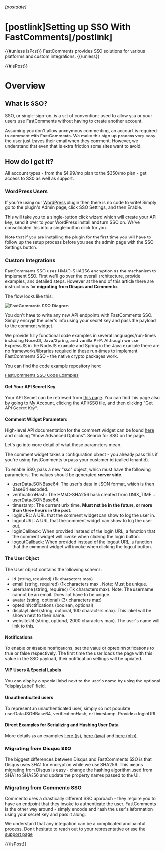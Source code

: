 ###### [postdate]
# [postlink]Setting up SSO With FastComments[/postlink]

{{#unless isPost}}
FastComments provides SSO solutions for various platforms and custom integrations.
{{/unless}}

{{#isPost}}

# Overview

## What is SSO?

SSO, or single-sign-on, is a set of conventions used to allow you or your users use FastComments without having to create another account.

Assuming you don't allow anonymous commenting, an account is required to comment with FastComments. We make this sign up process very easy - the user just leaves
their email when they comment. However, we understand that even that is extra friction some sites want to avoid.

## How do I get it?

All account types - from the $4.99/mo plan to the $350/mo plan - get access to SSO as well as support.

### WordPress Users

If you're using our <a href="https://wordpress.org/plugins/fastcomments/" target="_blank">WordPress</a> plugin then there is no code to write! Simply go to the plugin's Admin page, click SSO Settings, and then Enable.

This will take you to a single-button click wizard which will create your API key, send it over to your WordPress install and turn SSO on. We've consolidated this into a single button click for you.

Note that if you are installing the plugin for the first time you will have to follow up the setup process before you see the admin page with the SSO Settings button.

### Custom Integrations

FastComments SSO uses HMAC-SHA256 encryption as the mechanism to implement SSO. First we'll go over the overall architecture, provide examples, and detailed steps. However at the end
of this article there are instructions for **migrating from Disqus and Commento**.

The flow looks like this:

<div class="text-center">
<img src="/images/sso-diagram.png" alt="FastComments SSO Diagram" title="FastComments SSO Diagram" class="lozad" />
</div>

You don't have to write any new API endpoints with FastComments SSO. Simply encrypt the user's info using your secret key and pass the payload to the comment widget.

We provide fully functional code examples in several languages/run-times including NodeJS, Java/Spring, and vanilla PHP. Although we use ExpressJS in the NodeJS example
and Spring in the Java example there are no frameworks/libraries required in these run-times to implement FastComments SSO - the native crypto packages work.

You can find the code example repository here:

<a href="https://github.com/fastcomments/fastcomments-code-examples" class="btn" target="_blank">FastComments SSO Code Examples</a>

#### Get Your API Secret Key

Your API Secret can be retrieved from <a href="https://fastcomments.com/auth/my-account/api-secret" target="_blank">this page</a>. You can find this page also by going to My Account,
clicking the API/SSO tile, and then clicking "Get API Secret Key".

#### Comment Widget Parameters

High-level API documentation for the comment widget can be found <a href="https://fastcomments.com/auth/my-account/get-acct-code" target="_blank">here</a> and clicking "Show Advanced Options". Search for SSO on the page.

Let's go into more detail of what these parameters mean.

The comment widget takes a configuration object - you already pass this if you're using FastComments to pass your customer id (called tenantId).

To enable SSO, pass a new "sso" object, which must have the following parameters. The values should be generated **server side**.

- userDataJSONBase64: The user's data in JSON format, which is then Base64 encoded.
- verificationHash: The HMAC-SHA256 hash created from UNIX_TIME + userDataJSONBase64.
- timestamp: The current unix time. **Must not be in the future, or more than three hours in the past.**
- loginURL: A URL that the comment widget can show to log the user in.
- logoutURL: A URL that the comment widget can show to log the user out.
- loginCallback: When provided instead of the login URL, a function that the comment widget will invoke when clicking the login button.
- logoutCallback: When provided instead of the logout URL, a function that the comment widget will invoke when clicking the logout button.

#### The User Object 

The User object contains the following schema:

- id (string, required) (1k characters max)
- email (string, required) (1k characters max). Note: Must be unique.
- username (string, required) (1k characters max). Note: The username cannot be an email. Does not have to be unique.
- avatar (string, optional) (3k characters max)
- optedInNotifications (boolean, optional)
- displayLabel (string, optional, 100 characters max). This label will be shown next to their name.
- websiteUrl (string, optional, 2000 characters max). The user's name will link to this.

#### Notifications

To enable or disable notifications, set the value of optedInNotifications to true or false respectively. The first time the user loads the page with this value in the SSO payload,
their notification settings will be updated.

#### VIP Users & Special Labels

You can display a special label next to the user's name by using the optional "displayLabel" field.

#### Unauthenticated users

To represent an unauthenticated user, simply do not populate userDataJSONBase64, verificationHash, or timestamp. Provide a loginURL.

#### Direct Examples for Serializing and Hashing User Data

More details as an examples <a href="https://github.com/fastcomments/fastcomments-code-examples/blob/master/sso/nodejs/routes/index.js#L26" target="_blank">here (js)</a>,
<a href="https://github.com/fastcomments/fastcomments-code-examples/blob/master/sso/java/src/main/java/com/winricklabs/ssodemo/DemoController.java#L54" target="_blank">here (java)</a> and
<a href="https://github.com/fastcomments/fastcomments-code-examples/blob/master/sso/php/server.php#L27" target="_blank">here (php)</a>.


### Migrating from Disqus SSO

The biggest differences between Disqus and FastComments SSO is that Disqus uses SHA1 for encryption while we use SHA256.
This means migrating from Disqus is easy - change the hashing algorithm used from SHA1 to SHA256 and update the property names passed to the UI.

### Migrating from Commento SSO

Commento uses a drastically different SSO approach - they require you to have an endpoint that they invoke to authenticate the user. FastComments is the other way around - 
simply encode and hash the user's information using your secret key and pass it along.

We understand that any integration can be a complicated and painful process. Don't hesitate to reach out to your representative or use the <a href="https://fastcomments.com/auth/my-account/help" target="_blank">support page</a>.

{{/isPost}}
